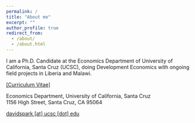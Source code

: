 ```yaml
---
permalink: /
title: "About me"
excerpt: ""
author_profile: true
redirect_from: 
  - /about/
  - /about.html
---
```



I am  a Ph.D. Candidate at the Economics Department of University of California, Santa Cruz (UCSC), doing Development Economics with ongoing field projects in Liberia and Malawi. 

[[Curriculum Vitae]](https://dshpark.github.io/files/CV_DavidSunghoPark.pdf)

Economics Department, University of California, Santa Cruz  
1156 High Street, Santa Cruz, CA 95064

[davidspark [at] ucsc [dot] edu](mailto:davidspark@ucsc.edu)
